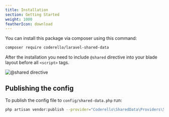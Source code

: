 ```yaml
---
title: Installation
section: Getting Started
weight: 1000
featherIcon: download
---
```


You can install this package via composer using this command:

```bash
composer require coderello/laravel-shared-data 
```

After the installation you need to include `@shared` directive into your blade layout before all `<script>` tags.

![@shared directive]({{assets}}/shared-directive.png)

## Publishing the config

To publish the config file to `config/shared-data.php` run:

```bash
php artisan vendor:publish --provider="Coderello\SharedData\Providers\SharedDataServiceProvider" --tag="config"
```
